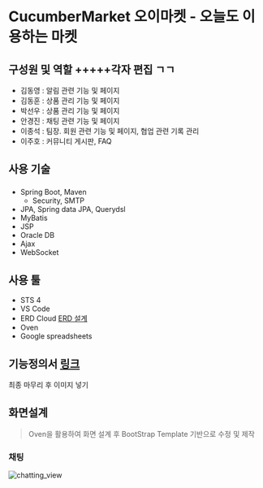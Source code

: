 # **CucumberMarket 오이마켓** - 오늘도 이용하는 마켓

## 구성원 및 역할 +++++각자 편집 ㄱㄱ
* 김동영 : 알림 관련 기능 및 페이지
* 김동훈 : 상품 관리 기능 및 페이지
* 박선우 : 상품 관리 기능 및 페이지
* 안경진 : 채팅 관련 기능 및 페이지
* 이종석 : 팀장. 회원 관련 기능 및 페이지, 협업 관련 기록 관리
* 이주호 : 커뮤니티 게시판, FAQ

## 사용 기술
### 
* Spring Boot, Maven
  - Security, SMTP
* JPA, Spring data JPA, Querydsl
* MyBatis
* JSP
* Oracle DB
* Ajax
* WebSocket

## 사용 툴
+ STS 4
+ VS Code
+ ERD Cloud [ERD 설계](https://www.erdcloud.com/d/cfNQ37SWucaz6LH2a)
+ Oven
+ Google spreadsheets 


## 기능정의서 [링크](https://docs.google.com/spreadsheets/d/1jChONE-HqpAC-X8Dr4VCTSSx1rSuXCCXxlUnZ39Wnqk/edit#gid=0)
최종 마무리 후 이미지 넣기

## 화면설계
> Oven을 활용하여 화면 설계 후 BootStrap Template 기반으로 수정 및 제작

### 채팅
![chatting_view](https://user-images.githubusercontent.com/102929905/184778847-5d11dd45-4cf2-4f10-a75b-58a1faf5bbc7.png)


